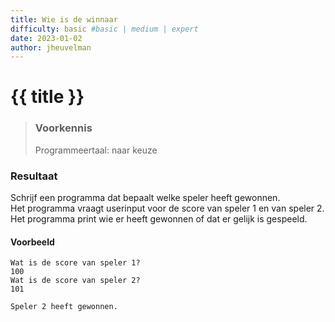 ```yaml
---
title: Wie is de winnaar
difficulty: basic #basic | medium | expert
date: 2023-01-02
author: jheuvelman
---
```




# {{ title }}

> ### Voorkennis
> Programmeertaal: naar keuze

### Resultaat
Schrijf een programma dat bepaalt welke speler heeft gewonnen.  
Het programma vraagt userinput voor de score van speler 1 en van speler 2.  
Het programma print wie er heeft gewonnen of dat er gelijk is gespeeld.

#### Voorbeeld
```shell
Wat is de score van speler 1? 
100
Wat is de score van speler 2?
101

Speler 2 heeft gewonnen.
```
